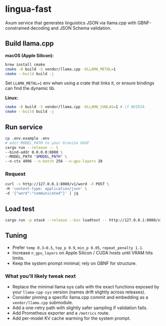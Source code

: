 # lingua-fast

Axum service that generates linguistics JSON via llama.cpp with GBNF-constrained decoding and JSON Schema validation.


## Build llama.cpp


**macOS (Apple Silicon):**
```bash
brew install cmake
cmake -B build -S vendor/llama.cpp -DLLAMA_METAL=1
cmake --build build -j
```
Set `LLAMA_METAL=1` env when using a crate that links it, or ensure bindings can find the dynamic lib.


**Linux:**
```bash
cmake -B build -S vendor/llama.cpp -DLLAMA_CUBLAS=1 # if NVIDIA
cmake --build build -j
```


## Run service
```bash
cp .env.example .env
# edit MODEL_PATH to your Granite GGUF
cargo run --release -- \
--bind-addr 0.0.0.0:8080 \
--MODEL_PATH "$MODEL_PATH" \
--n-ctx 4096 --n-batch 256 --n-gpu-layers 28
```


### Request
```bash
curl -s http://127.0.0.1:8080/v1/word -X POST \
-H 'content-type: application/json' \
-d '{"word":"communicated"}' | jq
```


## Load test
```bash
cargo run -p xtask --release --bin loadtest -- http://127.0.0.1:8080/v1/word
```


## Tuning
- Prefer `temp 0.3–0.5`, `top_p 0.9`, `min_p 0.05`, `repeat_penalty 1.1`.
- Increase `n_gpu_layers` on Apple Silicon / CUDA hosts until VRAM hits limits.
- Keep the system prompt minimal; rely on GBNF for structure.


### What you’ll likely tweak next

- Replace the minimal llama sys calls with the exact functions exposed by your `llama-cpp-sys` version (names drift slightly across releases).
- Consider pinning a specific llama.cpp commit and embedding as a `vendor/llama.cpp` submodule.
- Add a one-retry path with slightly safer sampling if validation fails.
- Add Prometheus exporter and a `/metrics` route.
- Add per-model KV cache warming for the system prompt.
